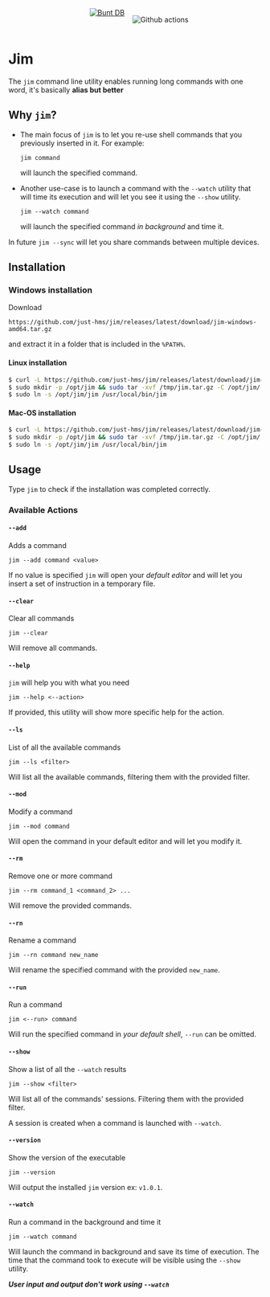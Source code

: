<div style="display:flex;justify-content: center;">

<p>

<img src="https://img.shields.io/badge/Go-00ADD8?style=for-the-badge&logo=go&logoColor=white
" alt="">

</p>

<a style="margin:0px 1rem;height:2rem;" href="https://github.com/tidwall/buntdb">
<img  src="https://github.com/tidwall/buntdb/raw/master/logo.png
" alt="Bunt DB">
</a>

<p><img src="https://img.shields.io/badge/GitHub_Actions-2088FF?style=for-the-badge&logo=github-actions&logoColor=white
" alt="Github actions"></p>

</div>


	
# Jim

The `jim` command line utility enables running long commands with one word, it's basically __alias but better__

## Why `jim`?

- The main focus of `jim` is to let you re-use shell commands that you previously inserted in it. For example:

	```
	jim command
	```

	will launch the specified command.

- Another use-case is to launch a command with the `--watch` utility that will time its execution and will let you see it using the `--show` utility. 

	```
	jim --watch command
	```

	will launch the specified command *in background* and time it.

In future `jim --sync` will let you share commands between multiple devices.

## Installation
### Windows installation

Download 

```
https://github.com/just-hms/jim/releases/latest/download/jim-windows-amd64.tar.gz 
```

and extract it in a folder that is included in the `%PATH%`.


#### Linux installation

```sh
$ curl -L https://github.com/just-hms/jim/releases/latest/download/jim-linux-amd64.tar.gz > /tmp/jim.tar.gz
$ sudo mkdir -p /opt/jim && sudo tar -xvf /tmp/jim.tar.gz -C /opt/jim/
$ sudo ln -s /opt/jim/jim /usr/local/bin/jim
```

#### Mac-OS installation

```sh
$ curl -L https://github.com/just-hms/jim/releases/latest/download/jim-darwin-amd64.tar.gz > /tmp/jim.tar.gz
$ sudo mkdir -p /opt/jim && sudo tar -xvf /tmp/jim.tar.gz -C /opt/jim/
$ sudo ln -s /opt/jim/jim /usr/local/bin/jim
```

## Usage

Type `jim` to check if the installation was completed correctly.

### Available Actions

#### `--add`

Adds a command

```
jim --add command <value>
```

If no value is specified `jim` will open your *default editor* and will let you insert a set of instruction in a temporary file.

#### `--clear`

Clear all commands

```
jim --clear
```

Will remove all commands.

#### `--help`

`jim` will help you with what you need

```
jim --help <--action>
```

If provided, this utility will show more specific help for the action.

#### `--ls`

List of all the available commands

```
jim --ls <filter>
```

Will list all the available commands, filtering them with the provided filter.

#### `--mod`

Modify a command 

```
jim --mod command
```

Will open the command in your default editor and will let you modify it.

#### `--rm`

Remove one or more command 

```
jim --rm command_1 <command_2> ...
```

Will remove the provided commands.

#### `--rn`

Rename a command

```
jim --rn command new_name
```

Will rename the specified command with the provided `new_name`.

#### `--run`

Run a command

```
jim <--run> command
```

Will run the specified command in *your default shell*, `--run` can be omitted.

#### `--show`

Show a list of all the `--watch` results

```
jim --show <filter>
```

Will list all of the commands' sessions. Filtering them with the provided filter.

A session is created when a command is launched with `--watch`.

#### `--version`

Show the version of the executable

```
jim --version
```

Will output the installed `jim` version ex: `v1.0.1`.

#### `--watch`

Run a command in the background and time it

```
jim --watch command
```

Will launch the command in background and save its time of execution. The time that the command took to execute will be visible using the `--show` utility.

__*User input and output don't work using `--watch`*__
